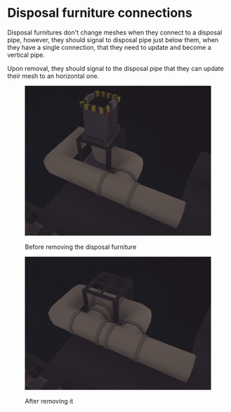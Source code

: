 # Disposal furniture connections

Disposal furnitures don't change meshes when they connect to a disposal pipe, however, they should signal to disposal pipe just below them, when they have a single connection, that they need to update and become a vertical pipe.

Upon removal, they should signal to the disposal pipe that they can update their mesh to an horizontal one.



<figure><img src="../../.gitbook/assets/image (28).png" alt=""><figcaption><p>Before removing the disposal furniture</p></figcaption></figure>

<figure><img src="../../.gitbook/assets/image (29).png" alt=""><figcaption><p>After removing it</p></figcaption></figure>
